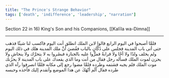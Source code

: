 ```yaml
---
title: "The Prince's Strange Behavior"
tags: ['death', 'indifference', 'leadership', "narration"]
---
```


 Section 22 in 16) King's Son and his Companions, [[Kalīla wa-Dimna]]

---
فلمَّا أصبحوا في اليوم الرابع قالوا لابن الملك انطلق أنت اليوم فاكسب لنا شيئًا فذهب حتى أتى باب المدينة فجلس على دُكَّانٍ بالباب فقُضيَ أنَّ ملك المدينة هلك في ذلك اليوم ولم يخلف ولدًا ولا أخًا ولا قرابةً فمرُّوا عليه بالجنازة فبصُروا به لا يتحرَّك ولا ينحاش ولا يحزن لموت الملك فسأله رجل فقال من أنت وما الذي يقعدك على باب المدينة لا يحزُنك موت الملك فلم يجبه فشتمه وطرده فلمَّا مضوا رجع إلى مكانه فلمَّا انصرفوا رآه الذي طرده فقال ألَم أنْهَكَ عن هذا الموضع وأتقدم إليك فأخذه وحبسه

